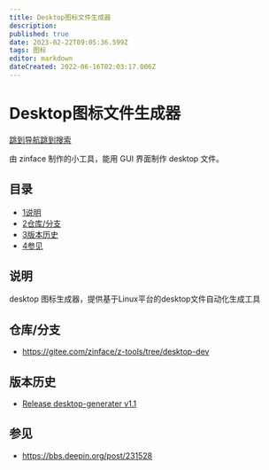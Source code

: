```yaml
---
title: Desktop图标文件生成器
description: 
published: true
date: 2023-02-22T09:05:36.599Z
tags: 图标
editor: markdown
dateCreated: 2022-06-16T02:03:17.006Z
---
```


# Desktop图标文件生成器

[跳到导航](http://old.deepin.wiki/index.php?title=Desktop图标文件生成器#mw-head)[跳到搜索](http://old.deepin.wiki/index.php?title=Desktop图标文件生成器#searchInput)

由 zinface 制作的小工具，能用 GUI 界面制作 desktop 文件。

## 目录



- [1说明](http://old.deepin.wiki/index.php?title=Desktop图标文件生成器#.E8.AF.B4.E6.98.8E)
- [2仓库/分支](http://old.deepin.wiki/index.php?title=Desktop图标文件生成器#.E4.BB.93.E5.BA.93.2F.E5.88.86.E6.94.AF)
- [3版本历史](http://old.deepin.wiki/index.php?title=Desktop图标文件生成器#.E7.89.88.E6.9C.AC.E5.8E.86.E5.8F.B2)
- [4参见](http://old.deepin.wiki/index.php?title=Desktop图标文件生成器#.E5.8F.82.E8.A7.81)

## 说明

desktop 图标生成器，提供基于Linux平台的desktop文件自动化生成工具

## 仓库/分支

- https://gitee.com/zinface/z-tools/tree/desktop-dev

## 版本历史

- [Release desktop-generater v1.1](https://gitee.com/zinface/z-tools/releases/desktop-generater)

## 参见

- https://bbs.deepin.org/post/231528